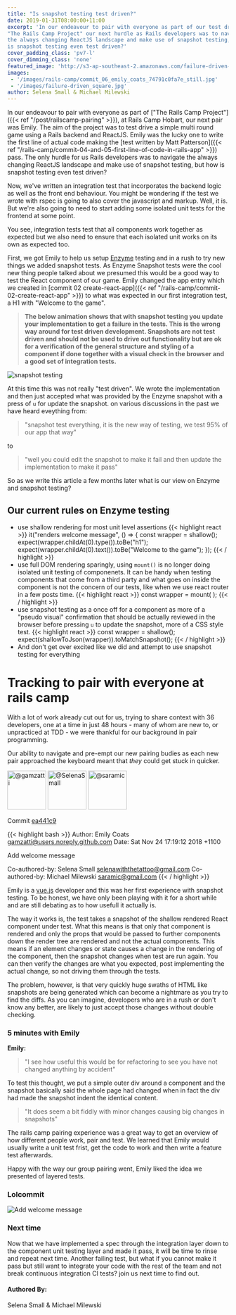 ```yaml
---
title: "Is snapshot testing test driven?"
date: 2019-01-31T08:00:00+11:00
excerpt: 'In our endeavour to pair with everyone as part of our test driven
"The Rails Camp Project" our next hurdle as Rails developers was to navigate
the always changing ReactJS landscape and make use of snapshot testing, but how
is snapshot testing even test driven?'
cover_padding_class: 'pv7-l'
cover_dimming_class: 'none'
featured_image: 'http://s3-ap-southeast-2.amazonaws.com/failure-driven-blog/railscamp-24-woodfield-hobart/commit_06_emily_coats_74791c0fa7e.gif'
images:
 - '/images/rails-camp/commit_06_emily_coats_74791c0fa7e_still.jpg'
 - '/images/failure-driven_square.jpg'
author: Selena Small & Michael Milewski
---
```


In our endeavour to pair with everyone as part of ["The Rails Camp Project"]({{<
ref "/post/railscamp-pairing" >}}), at Rails Camp Hobart, our next pair was
Emily. The aim of the project was to test drive a simple multi round game using
a Rails backend and ReactJS. Emily was the lucky one to write the first line of
actual code making the [test written by Matt Patterson]({{< ref
"/rails-camp/commit-04-and-05-first-line-of-code-in-rails-app" >}}) pass. The
only hurdle for us Rails developers was to navigate the always changing ReactJS
landscape and make use of snapshot testing, but how is snapshot testing even
test driven?

Now, we've written an integration test that incorporates the backend logic as
well as the front end behaviour. You might be wondering if the test we wrote
with rspec is going to also cover the javascript and markup. Well, it is. But
we're also going to need to start adding some isolated unit tests for the
frontend at some point.

You see, integration tests test that all components work together as expected
but we also need to ensure that each isolated unit works on its own as expected
too.

First, we got Emily to help us setup [Enzyme](https://airbnb.io/enzyme/)
testing and in a rush to try new things we added snapshot tests. As Enzyme
Snapshot tests were the cool new thing people talked about we presumed this
would be a good way to test the React component of our game. Emily changed the
app entry which we created in [commit 02 create-react-app]({{< ref
"/rails-camp/commit-02-create-react-app" >}}) to what was expected in our first
integration test, a H1 with "Welcome to the game".

> **The below animation shows that with snapshot testing you update your
> implementation to get a failure in the tests. This is the wrong way around
> for test driven development. Snapshots are not test driven and should not be
> used to drive out functionality but are ok for a verification of the general
> structure and styling of a component if done together with a visual check in
> the browser and a good set of integration tests.**

![snapshot testing](/images/rails-camp/commit_06_snapshot_testing.gif)

At this time this was not really "test driven". We wrote the implementation and
then just accepted what was provided by the Enzyme snapshot with a press of `u`
for update the snapshot. on various discussions in the past we have heard
eveything from:

> "snapshot test everything, it is the new way of testing, we test 95% of our
> app that way"

to

> "well you could edit the snapshot to make it fail and then update the
> implementation to make it pass"

So as we write this article a few months later what is our view on Enzyme and
snapshot testing?

## Our current rules on Enzyme testing

* use shallow rendering for most unit level assertions
{{< highlight react >}}
it("renders welcome message", () => {
  const wrapper = shallow(<App />);
  expect(wrapper.childAt(0).type()).toBe("h1");
  expect(wrapper.childAt(0).text()).toBe("Welcome to the game");
});
{{< / highlight >}}
* use full DOM rendering sparingly, using `mount()` is no longer doing isolated
  unit testing of componenets. It can be handy when testing components that
  come from a third party and what goes on inside the component is not the
  concern of our tests, like when we use react router in a few posts time.
{{< highlight react >}}
const wrapper = mount(
  <MemoryRouter>
    <App/>
  </MemoryRouter>
);
{{< / highlight >}}
* use snapshot testing as a once off for a component as more of a "pseudo
  visual" confirmation that should be actually reviewed in the browser before
  pressing `u` to update the snapshot, more of a CSS style test.
{{< highlight react >}}
const wrapper = shallow(<App />);
expect(shallowToJson(wrapper)).toMatchSnapshot();
{{< / highlight >}}
* And don't get over excited like we did and attempt to use snapshot testing
  for everything

# Tracking to pair with everyone at rails camp

With a lot of work already cut out for us, trying to share context with 36
developers, one at a time in just 48 hours - many of whom are new to, or
unpracticed at TDD - we were thankful for our background in pair programming.

Our ability to navigate and pre-empt our new pairing budies as each new pair
approached the keyboard meant that _they_ could get stuck in quicker.

<img alt="@gamzatti" src="//github.com/gamzatti.png" style="display: inline; width: 88px;" height="88" />
<img alt="@SelenaSmall" src="//github.com/SelenaSmall.png" style="display: inline; width: 88px;" height="88" />
<img alt="@saramic" src="//github.com/saramic.png" style="display: inline; width: 88px;" height="88" />

Commit [ea441c9](https://github.com/failure-driven/railscamp-search-term/commit/ea441c9dfecf4ce2e96d5534773642ce9e16e683)

{{< highlight bash >}}
Author: Emily Coats <gamzatti@users.noreply.github.com>
Date:   Sat Nov 24 17:19:12 2018 +1100

Add welcome message

Co-authored-by: Selena Small <selenawiththetattoo@gmail.com>
Co-authored-by: Michael Milewski <saramic@gmail.com>
{{< / highlight >}}

Emily is a [vue.js](https://vuejs.org/) developer and this was her first
experience with snapshot testing. To be honest, we have only been playing with
it for a short while and are still debating as to how usefull it actually is.

The way it works is, the test takes a snapshot of the shallow rendered React
component under test. What this means is that only that component is rendered
and only the props that would be passed to further components down the render
tree are rendered and not the actual components. This means if an element
changes or state causes a change in the rendering of the component, then the
snapshot changes when test are run again. You can then verify the changes are
what you expected, post implementing the actual change, so not driving them
through the tests.

The problem, however, is that very quickly huge swaths of HTML like snapshots
are being generated which can become a nightmare as you try to find the diffs.
As you can imagine, developers who are in a rush or don't know any better, are
likely to just accept those changes without double checking.

### 5 minutes with Emily

**Emily:**

> "I see how useful this would be for refactoring to see you have not changed
> anything by accident"

To test this thought, we put a simple outer div around a component and the
snapshot basically said the whole page had changed when in fact the div had
made the snapshot indent the identical content.

> "It does seem a bit fiddly with minor changes causing big changes in
> snapshots"

The rails camp pairing experience was a great way to get an overview of how
different people work, pair and test. We learned that Emily would usually write
a unit test frist, get the code to work and then write a feature test
afterwards.

Happy with the way our group pairing went, Emily liked the idea we presented of
layered tests.

### Lolcommit

![Add welcome message](https://s3-ap-southeast-2.amazonaws.com/failure-driven-blog/railscamp-24-woodfield-hobart/commit_06_emily_coats_74791c0fa7e.gif)

### Next time

Now that we have implemented a spec through the integration layer down to the
component unit testing layer and made it pass, it will be time to rinse and
repeat next time. Another failing test, but what if you cannot make it pass but
still want to integrate your code with the rest of the team and not break
continuous integration CI tests? join us next time to find out.

#### Authored By:

Selena Small & Michael Milewski

